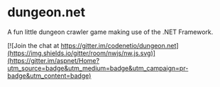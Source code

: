 # dungeon.net
A fun little dungeon crawler game making use of the .NET Framework.

[![Join the chat at https://gitter.im/codenetio/dungeon.net](https://img.shields.io/gitter/room/nwjs/nw.js.svg)](https://gitter.im/aspnet/Home?utm_source=badge&utm_medium=badge&utm_campaign=pr-badge&utm_content=badge)
